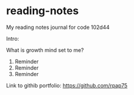 # reading-notes

My reading notes journal for code 102d44

Intro:

What is growth mind set to me?

1. Reminder
2. Reminder
3. Reminder

Link to githib portfolio: https://github.com/rpap75
